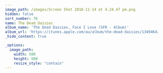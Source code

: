 ```yaml
---
image_path: /images/Screen Shot 2018-11-14 at 4.24.47 pm.png
hidden: false
sort_number: 76
name: The Dead Daisies
album_name: 'The Dead Daisies, Face I Love (SFR - Album)'
album_url: 'https://itunes.apple.com/au/album/the-dead-daisies/1349464349'
_hide_content: true

_options:
  image_path:
    width: 500
    height: 500
    resize_style: "contain"
---
```


